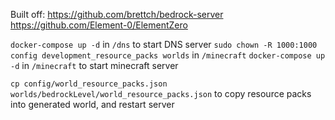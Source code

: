 Built off:
https://github.com/brettch/bedrock-server
https://github.com/Element-0/ElementZero

`docker-compose up -d` in `/dns` to start DNS server
`sudo chown -R 1000:1000 config development_resource_packs worlds` in `/minecraft`
`docker-compose up -d` in `/minecraft` to start minecraft server

`cp config/world_resource_packs.json worlds/bedrockLevel/world_resource_packs.json` to copy resource packs into generated world, and restart server

